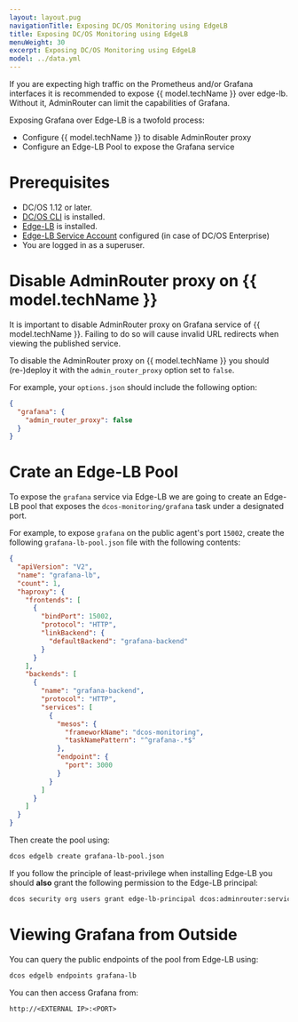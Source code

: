 ```yaml
---
layout: layout.pug
navigationTitle: Exposing DC/OS Monitoring using EdgeLB
title: Exposing DC/OS Monitoring using EdgeLB
menuWeight: 30
excerpt: Exposing DC/OS Monitoring using EdgeLB
model: ../data.yml
---
```


If you are expecting high traffic on the Prometheus and/or Grafana interfaces it is recommended to expose {{ model.techName }} over edge-lb. Without it, AdminRouter can limit the capabilities of Grafana.

Exposing Grafana over Edge-LB is a twofold process:

- Configure {{ model.techName }} to disable AdminRouter proxy
- Configure an Edge-LB Pool to expose the Grafana service
 
# Prerequisites

- DC/OS 1.12 or later.
- [DC/OS CLI](/mesosphere/dcos/latest/cli/install/) is installed.
- [Edge-LB](/mesosphere/dcos/services/edge-lb/1.5/getting-started/installing/) is installed.
- [Edge-LB Service Account](/mesosphere/dcos/services/edge-lb/1.5/getting-started/installing/#create-a-service-account) configured (in case of DC/OS Enterprise)
- You are logged in as a superuser.

# Disable AdminRouter proxy on {{ model.techName }}

It is important to disable AdminRouter proxy on Grafana service of {{ model.techName }}. Failing to do so will cause invalid URL redirects when viewing the published service.

To disable the AdminRouter proxy on {{ model.techName }} you should (re-)deploy it with the `admin_router_proxy` option set to `false`.

For example, your `options.json` should include the following option:
```json
{
  "grafana": {
    "admin_router_proxy": false
  }
}
```

# Crate an Edge-LB Pool

To expose the `grafana` service via Edge-LB we are going to create an Edge-LB pool that exposes the `dcos-monitoring/grafana` task under a designated port.

For example, to expose `grafana` on the public agent's port `15002`, create the following `grafana-lb-pool.json` file with the following contents:

```json
{
  "apiVersion": "V2",
  "name": "grafana-lb",
  "count": 1,
  "haproxy": {
    "frontends": [
      {
        "bindPort": 15002,
        "protocol": "HTTP",
        "linkBackend": {
          "defaultBackend": "grafana-backend"
        }
      }
    ],
    "backends": [
      {
        "name": "grafana-backend",
        "protocol": "HTTP",
        "services": [
          {
            "mesos": {
              "frameworkName": "dcos-monitoring",
              "taskNamePattern": "^grafana-.*$"
            },
            "endpoint": {
              "port": 3000
            }
          }
        ]
      }
    ]
  }
}
```

Then create the pool using:

```sh
dcos edgelb create grafana-lb-pool.json
```

If you follow the principle of least-privilege when installing Edge-LB you should **also** grant the following permission to the Edge-LB principal:

```sh
dcos security org users grant edge-lb-principal dcos:adminrouter:service:dcos-edgelb/pools/grafana-lb full
```

# Viewing Grafana from Outside

You can query the public endpoints of the pool from Edge-LB using:

```sh
dcos edgelb endpoints grafana-lb
```

You can then access Grafana from:

```
http://<EXTERNAL IP>:<PORT>
```

